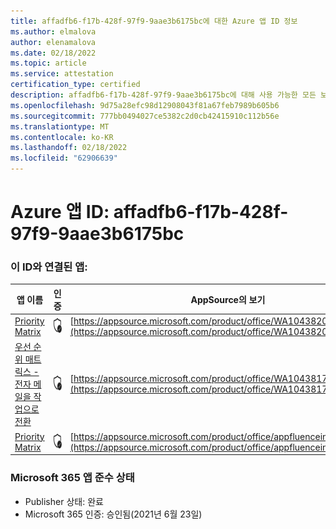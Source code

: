 ```yaml
---
title: affadfb6-f17b-428f-97f9-9aae3b6175bc에 대한 Azure 앱 ID 정보
ms.author: elmalova
author: elenamalova
ms.date: 02/18/2022
ms.topic: article
ms.service: attestation
certification_type: certified
description: affadfb6-f17b-428f-97f9-9aae3b6175bc에 대해 사용 가능한 모든 보안 및 규정 준수 정보입니다.
ms.openlocfilehash: 9d75a28efc98d12908043f81a67feb7989b605b6
ms.sourcegitcommit: 777bb0494027ce5382c2d0cb42415910c112b56e
ms.translationtype: MT
ms.contentlocale: ko-KR
ms.lasthandoff: 02/18/2022
ms.locfileid: "62906639"
---
```

# <a name="azure-app-id-affadfb6-f17b-428f-97f9-9aae3b6175bc"></a>Azure 앱 ID: affadfb6-f17b-428f-97f9-9aae3b6175bc


### <a name="apps-associated-with-this-id"></a>이 ID와 연결된 앱:
| **앱 이름** | **인증** | **AppSource의 보기** |
|--------------|---------------|-----------------------|
| [Priority Matrix](https://docs.microsoft.com/microsoft-365-app-certification/forward/WA104382005) | <img alt="Certified application badge" src="../media/certified-badge.png" height="25" width="25" /> | [https://appsource.microsoft.com/product/office/WA104382005](https://appsource.microsoft.com/product/office/WA104382005) |
| [우선 순위 매트릭스 - 전자 메일을 작업으로 전환](https://docs.microsoft.com/microsoft-365-app-certification/forward/WA104381735) | <img alt="Certified application badge" src="../media/certified-badge.png" height="25" width="25" /> | [https://appsource.microsoft.com/product/office/WA104381735](https://appsource.microsoft.com/product/office/WA104381735) |
| [Priority Matrix](https://docs.microsoft.com/microsoft-365-app-certification/forward/appfluenceinc.m_pm_msft) | <img alt="Certified application badge" src="../media/certified-badge.png" height="25" width="25" /> | [https://appsource.microsoft.com/product/office/appfluenceinc.m_pm_msft](https://appsource.microsoft.com/product/office/appfluenceinc.m_pm_msft) |

### <a name="microsoft-365-app-compliance-status"></a>Microsoft 365 앱 준수 상태
- Publisher 상태: 완료
- Microsoft 365 인증: 승인됨(2021년 6월 23일)
